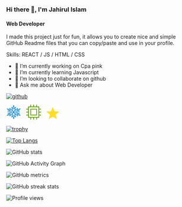 
### Hi there 👋, I'm  Jahirul Islam
#### Web Developer


I made this project just for fun, it allows you to create nice and simple GitHub Readme files that you can copy/paste and use in your profile.

Skills: REACT / JS / HTML / CSS

- 🔭 I’m currently working on Cpa pink  
- 🌱 I’m currently learning Javascript  
- 👯 I’m looking to collaborate on github 
- 💬 Ask me about Web Developer 


[<img src='https://cdn.jsdelivr.net/npm/simple-icons@3.0.1/icons/github.svg' alt='github' height='40'>](https://github.com/jahirul2020)  

<a href='https://archiveprogram.github.com/'><img src='https://raw.githubusercontent.com/acervenky/animated-github-badges/master/assets/acbadge.gif' width='40' height='40'></a> <a href='https://docs.github.com/en/developers'><img src='https://raw.githubusercontent.com/acervenky/animated-github-badges/master/assets/devbadge.gif' width='40' height='40'></a> <a href='https://stars.github.com/'><img src='https://raw.githubusercontent.com/acervenky/animated-github-badges/master/assets/starbadge.gif' width='35' height='35'></a> 

[![trophy](https://github-profile-trophy.vercel.app/?username=jahirul2020)](https://github.com/ryo-ma/github-profile-trophy)

[![Top Langs](https://github-readme-stats.vercel.app/api/top-langs/?username=jahirul2020)](https://github.com/anuraghazra/github-readme-stats)

![GitHub stats](https://github-readme-stats.vercel.app/api?username=jahirul2020&show_icons=true&count_private=true)  

![GitHub Activity Graph](https://activity-graph.herokuapp.com/graph?username=jahirul2020)  

![GitHub metrics](https://metrics.lecoq.io/jahirul2020)  

![GitHub streak stats](https://streak-stats.demolab.com/?user=jahirul2020)  

![Profile views](https://gpvc.arturio.dev/jahirul2020)  
